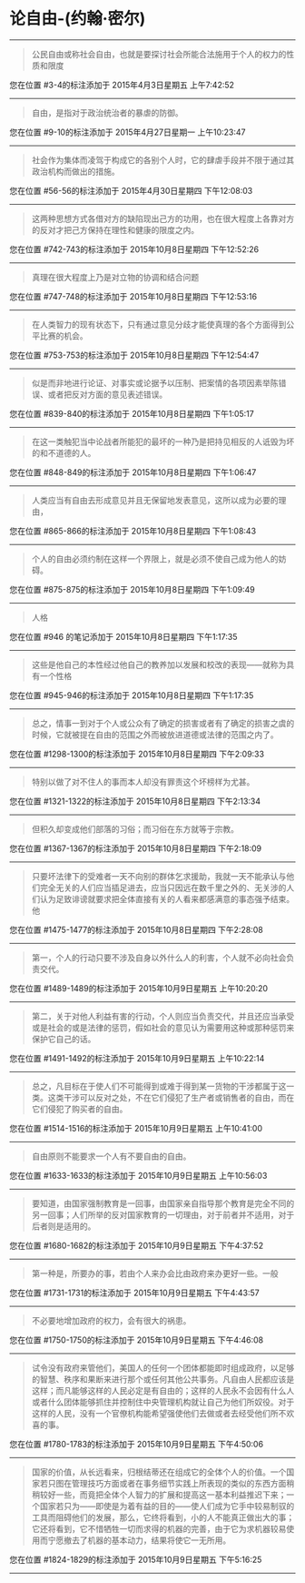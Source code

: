 # 论自由-(约翰·密尔)

---

> 公民自由或称社会自由，也就是要探讨社会所能合法施用于个人的权力的性质和限度

您在位置 #3-4的标注添加于 2015年4月3日星期五 上午7:42:52

---

> 自由，是指对于政治统治者的暴虐的防御。

您在位置 #9-10的标注添加于 2015年4月27日星期一 上午10:23:47

---

> 社会作为集体而凌驾于构成它的各别个人时，它的肆虐手段并不限于通过其政治机构而做出的措施。

您在位置 #56-56的标注添加于 2015年4月30日星期四 下午12:08:03

---

> 这两种思想方式各借对方的缺陷现出己方的功用，也在很大程度上各靠对方的反对才把己方保持在理性和健康的限度之内。

您在位置 #742-743的标注添加于 2015年10月8日星期四 下午12:52:26

---

> 真理在很大程度上乃是对立物的协调和结合问题

您在位置 #747-748的标注添加于 2015年10月8日星期四 下午12:53:16

---

> 在人类智力的现有状态下，只有通过意见分歧才能使真理的各个方面得到公平比赛的机会。

您在位置 #753-753的标注添加于 2015年10月8日星期四 下午12:54:47

---

> 似是而非地进行论证、对事实或论据予以压制、把案情的各项因素举陈错误、或者把反对方面的意见表述错误。

您在位置 #839-840的标注添加于 2015年10月8日星期四 下午1:05:17

---

> 在这一类触犯当中论战者所能犯的最坏的一种乃是把持见相反的人诋毁为坏的和不道德的人。

您在位置 #848-849的标注添加于 2015年10月8日星期四 下午1:06:47

---

> 人类应当有自由去形成意见并且无保留地发表意见，这所以成为必要的理由，

您在位置 #865-866的标注添加于 2015年10月8日星期四 下午1:08:43

---

> 个人的自由必须约制在这样一个界限上，就是必须不使自己成为他人的妨碍。

您在位置 #875-875的标注添加于 2015年10月8日星期四 下午1:09:49

---

> 人格

您在位置 #946 的笔记添加于 2015年10月8日星期四 下午1:17:35

---

> 这些是他自己的本性经过他自己的教养加以发展和校改的表现——就称为具有一个性格

您在位置 #945-946的标注添加于 2015年10月8日星期四 下午1:17:35

---

> 总之，情事一到对于个人或公众有了确定的损害或者有了确定的损害之虞的时候，它就被提在自由的范围之外而被放进道德或法律的范围之内了。

您在位置 #1298-1300的标注添加于 2015年10月8日星期四 下午2:09:33

---

> 特别以做了对不住人的事而本人却没有罪责这个坏榜样为尤甚。

您在位置 #1321-1322的标注添加于 2015年10月8日星期四 下午2:13:34

---

> 但积久却变成他们部落的习俗；而习俗在东方就等于宗教。

您在位置 #1367-1367的标注添加于 2015年10月8日星期四 下午2:18:09

---

> 只要坏法律下的受难者一天不向别的群体乞求援助，我就一天不能承认与他们完全无关的人们应当插足进去，应当只因远在数千里之外的、无关涉的人们认为足致诽谤就要求把全体直接有关的人看来都感满意的事态强予结束。他

您在位置 #1475-1477的标注添加于 2015年10月8日星期四 下午2:28:08

---

> 第一，个人的行动只要不涉及自身以外什么人的利害，个人就不必向社会负责交代。

您在位置 #1489-1489的标注添加于 2015年10月9日星期五 上午10:20:20

---

> 第二，关于对他人利益有害的行动，个人则应当负责交代，并且还应当承受或是社会的或是法律的惩罚，假如社会的意见认为需要用这种或那种惩罚来保护它自己的话。

您在位置 #1491-1492的标注添加于 2015年10月9日星期五 上午10:22:14

---

> 总之，凡目标在于使人们不可能得到或难于得到某一货物的干涉都属于这一类。这类干涉可以反对之处，不在它们侵犯了生产者或销售者的自由，而在它们侵犯了购买者的自由。

您在位置 #1514-1516的标注添加于 2015年10月9日星期五 上午10:41:00

---

> 自由原则不能要求一个人有不要自由的自由。

您在位置 #1633-1633的标注添加于 2015年10月9日星期五 上午10:56:03

---

> 要知道，由国家强制教育是一回事，由国家亲自指导那个教育是完全不同的另一回事；人们所举的反对国家教育的一切理由，对于前者并不适用，对于后者则是适用的。

您在位置 #1680-1682的标注添加于 2015年10月9日星期五 下午4:37:52

---

> 第一种是，所要办的事，若由个人来办会比由政府来办更好一些。一般

您在位置 #1731-1731的标注添加于 2015年10月9日星期五 下午4:43:57

---

> 不必要地增加政府的权力，会有很大的祸患。

您在位置 #1750-1750的标注添加于 2015年10月9日星期五 下午4:46:08

---

> 试令没有政府来管他们，美国人的任何一个团体都能即时组成政府，以足够的智慧、秩序和果断来进行那个或任何其他公共事务。凡自由人民都应该是这样；而凡能够这样的人民必定是有自由的；这样的人民永不会因有什么人或者什么团体能够抓住并控制住中央管理机构就让自己为他们所奴役。对于这样的人民，没有一个官僚机构能希望强使他们去做或者去经受他们所不欢喜的事。

您在位置 #1780-1783的标注添加于 2015年10月9日星期五 下午4:50:06

---

> 国家的价值，从长远看来，归根结蒂还在组成它的全体个人的价值。一个国家若只图在管理技巧方面或者在事务细节实践上所表现的类似的东西方面稍稍较好一些，而竟把全体个人智力的扩展和提高这一基本利益推迟下来；一个国家若只为——即使是为着有益的目的——使人们成为它手中较易制驭的工具而阻碍他们的发展，那么，它终将看到，小的人不能真正做出大的事；它还将看到，它不惜牺牲一切而求得的机器的完善，由于它为求机器较易使用而宁愿撤去了机器的基本动力，结果将使它一无所用。

您在位置 #1824-1829的标注添加于 2015年10月9日星期五 下午5:16:25

---

